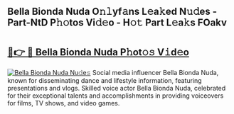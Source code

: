 ## Bella Bionda Nuda O𝚗𝚕yf𝚊ns L𝚎a𝚔ed N𝚞𝚍es - Part-NtD P𝚑𝚘tos Vi𝚍𝚎o - H𝚘𝚝 Part L𝚎a𝚔s FOakv

# <h2><a href="http://kf19q23.oniu.top/?m=Bella+Bionda+Nuda">🔗👉 🔴 Bella Bionda Nuda P𝚑ot𝚘𝚜 V𝚒d𝚎o</a></h2>

[![Bella Bionda Nuda Nu𝚍e𝚜](https://i.imgur.com/0qMVB7G.gif)](http://kf19q23.oniu.top/?m=Bella+Bionda+Nuda)
Social media influencer Bella Bionda Nuda, known for disseminating dance and lifestyle information, featuring presentations and vlogs. Skilled voice actor Bella Bionda Nuda, celebrated for their exceptional talents and accomplishments in providing voiceovers for films, TV shows, and video games.  
